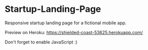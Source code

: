 # Startup-Landing-Page
Responsive startup landing page for a fictional mobile app.

Preview on Heroku: https://shielded-coast-53625.herokuapp.com/

Don't forget to enable JavaScript :)
